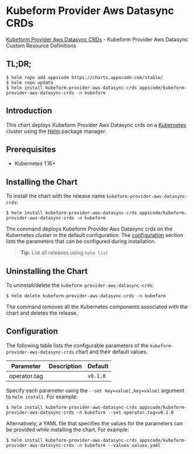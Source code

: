 # Kubeform Provider Aws Datasync CRDs

[Kubeform Provider Aws Datasync CRDs](https://github.com/kubeform) - Kubeform Provider Aws Datasync Custom Resource Definitions

## TL;DR;

```console
$ helm repo add appscode https://charts.appscode.com/stable/
$ helm repo update
$ helm install kubeform-provider-aws-datasync-crds appscode/kubeform-provider-aws-datasync-crds -n kubeform
```

## Introduction

This chart deploys Kubeform Provider Aws Datasync crds on a [Kubernetes](http://kubernetes.io) cluster using the [Helm](https://helm.sh) package manager.

## Prerequisites

- Kubernetes 1.16+

## Installing the Chart

To install the chart with the release name `kubeform-provider-aws-datasync-crds`:

```console
$ helm install kubeform-provider-aws-datasync-crds appscode/kubeform-provider-aws-datasync-crds -n kubeform
```

The command deploys Kubeform Provider Aws Datasync crds on the Kubernetes cluster in the default configuration. The [configuration](#configuration) section lists the parameters that can be configured during installation.

> **Tip**: List all releases using `helm list`

## Uninstalling the Chart

To uninstall/delete the `kubeform-provider-aws-datasync-crds`:

```console
$ helm delete kubeform-provider-aws-datasync-crds -n kubeform
```

The command removes all the Kubernetes components associated with the chart and deletes the release.

## Configuration

The following table lists the configurable parameters of the `kubeform-provider-aws-datasync-crds` chart and their default values.

|  Parameter   | Description | Default  |
|--------------|-------------|----------|
| operator.tag |             | `v0.1.0` |


Specify each parameter using the `--set key=value[,key=value]` argument to `helm install`. For example:

```console
$ helm install kubeform-provider-aws-datasync-crds appscode/kubeform-provider-aws-datasync-crds -n kubeform --set operator.tag=v0.1.0
```

Alternatively, a YAML file that specifies the values for the parameters can be provided while
installing the chart. For example:

```console
$ helm install kubeform-provider-aws-datasync-crds appscode/kubeform-provider-aws-datasync-crds -n kubeform --values values.yaml
```
